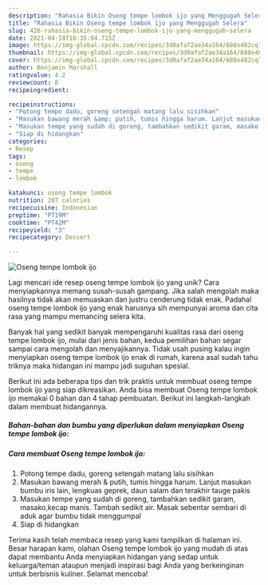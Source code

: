 ```yaml
---
description: "Rahasia Bikin Oseng tempe lombok ijo yang Menggugah Selera"
title: "Rahasia Bikin Oseng tempe lombok ijo yang Menggugah Selera"
slug: 426-rahasia-bikin-oseng-tempe-lombok-ijo-yang-menggugah-selera
date: 2021-04-18T10:35:04.715Z
image: https://img-global.cpcdn.com/recipes/3d0afaf2ae34a164/680x482cq70/oseng-tempe-lombok-ijo-foto-resep-utama.jpg
thumbnail: https://img-global.cpcdn.com/recipes/3d0afaf2ae34a164/680x482cq70/oseng-tempe-lombok-ijo-foto-resep-utama.jpg
cover: https://img-global.cpcdn.com/recipes/3d0afaf2ae34a164/680x482cq70/oseng-tempe-lombok-ijo-foto-resep-utama.jpg
author: Benjamin Marshall
ratingvalue: 4.2
reviewcount: 8
recipeingredient:

recipeinstructions:
- "Potong tempe dadu, goreng setengah matang lalu sisihkan"
- "Masukan bawang merah &amp; putih, tumis hingga harum. Lanjut masukan bumbu iris lain, lengkuas geprek, daun salam dan terakhir tauge pakis"
- "Masukan tempe yang sudah di goreng, tambahkan sedikit garam, masako,kecap manis. Tambah sedikit air. Masak sebentar sembari di aduk agar bumbu tidak menggumpal"
- "Siap di hidangkan"
categories:
- Resep
tags:
- oseng
- tempe
- lombok

katakunci: oseng tempe lombok 
nutrition: 207 calories
recipecuisine: Indonesian
preptime: "PT19M"
cooktime: "PT42M"
recipeyield: "3"
recipecategory: Dessert

---
```



![Oseng tempe lombok ijo](https://img-global.cpcdn.com/recipes/3d0afaf2ae34a164/680x482cq70/oseng-tempe-lombok-ijo-foto-resep-utama.jpg)

Lagi mencari ide resep oseng tempe lombok ijo yang unik? Cara menyiapkannya memang susah-susah gampang. Jika salah mengolah maka hasilnya tidak akan memuaskan dan justru cenderung tidak enak. Padahal oseng tempe lombok ijo yang enak harusnya sih mempunyai aroma dan cita rasa yang mampu memancing selera kita.



Banyak hal yang sedikit banyak mempengaruhi kualitas rasa dari oseng tempe lombok ijo, mulai dari jenis bahan, kedua pemilihan bahan segar sampai cara mengolah dan menyajikannya. Tidak usah pusing kalau ingin menyiapkan oseng tempe lombok ijo enak di rumah, karena asal sudah tahu triknya maka hidangan ini mampu jadi suguhan spesial.


Berikut ini ada beberapa tips dan trik praktis untuk membuat oseng tempe lombok ijo yang siap dikreasikan. Anda bisa membuat Oseng tempe lombok ijo memakai 0 bahan dan 4 tahap pembuatan. Berikut ini langkah-langkah dalam membuat hidangannya.

<!--inarticleads1-->

##### Bahan-bahan dan bumbu yang diperlukan dalam menyiapkan Oseng tempe lombok ijo:





<!--inarticleads2-->

##### Cara membuat Oseng tempe lombok ijo:

1. Potong tempe dadu, goreng setengah matang lalu sisihkan
1. Masukan bawang merah &amp; putih, tumis hingga harum. Lanjut masukan bumbu iris lain, lengkuas geprek, daun salam dan terakhir tauge pakis
1. Masukan tempe yang sudah di goreng, tambahkan sedikit garam, masako,kecap manis. Tambah sedikit air. Masak sebentar sembari di aduk agar bumbu tidak menggumpal
1. Siap di hidangkan




Terima kasih telah membaca resep yang kami tampilkan di halaman ini. Besar harapan kami, olahan Oseng tempe lombok ijo yang mudah di atas dapat membantu Anda menyiapkan hidangan yang sedap untuk keluarga/teman ataupun menjadi inspirasi bagi Anda yang berkeinginan untuk berbisnis kuliner. Selamat mencoba!
